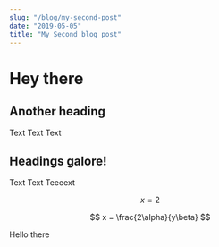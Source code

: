 ```yaml
---
slug: "/blog/my-second-post"
date: "2019-05-05"
title: "My Second blog post"
---
```


# Hey there
## Another heading
Text Text Text
## Headings galore!
Text Text Teeeext

$$ x = 2 $$

$$ x = \frac{2\alpha}{y\beta} $$

Hello there
